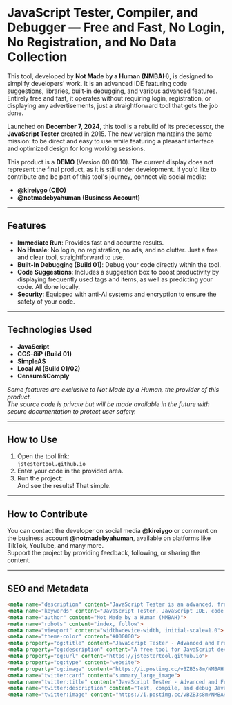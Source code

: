 # JavaScript Tester, Compiler, and Debugger — Free and Fast, No Login, No Registration, and No Data Collection

This tool, developed by **Not Made by a Human (NMBAH)**, is designed to simplify developers' work. It is an advanced IDE featuring code suggestions, libraries, built-in debugging, and various advanced features. Entirely free and fast, it operates without requiring login, registration, or displaying any advertisements, just a straightforward tool that gets the job done.

Launched on **December 7, 2024**, this tool is a rebuild of its predecessor, the **JavaScript Tester** created in 2015. The new version maintains the same mission: to be direct and easy to use while featuring a pleasant interface and optimized design for long working sessions.

This product is a **DEMO** (Version 00.00.10). The current display does not represent the final product, as it is still under development. If you'd like to contribute and be part of this tool's journey, connect via social media:  
- **@kireiygo (CEO)**  
- **@notmadebyahuman (Business Account)**  

---

## Features  

- **Immediate Run**: Provides fast and accurate results.  
- **No Hassle**: No login, no registration, no ads, and no clutter. Just a free and clear tool, straightforward to use.  
- **Built-In Debugging (Build 01)**: Debug your code directly within the tool.  
- **Code Suggestions**: Includes a suggestion box to boost productivity by displaying frequently used tags and items, as well as predicting your code. All done locally.  
- **Security**: Equipped with anti-AI systems and encryption to ensure the safety of your code.  

---

## Technologies Used  

- **JavaScript**  
- **CGS-8iP (Build 01)**  
- **SimpleAS**  
- **Local AI (Build 01/02)**  
- **Censure&Comply**  

*Some features are exclusive to Not Made by a Human, the provider of this product.  
The source code is private but will be made available in the future with secure documentation to protect user safety.*  

---

## How to Use  

1. Open the tool link:  
   `jstestertool.github.io`  
2. Enter your code in the provided area.  
3. Run the project:  
   And see the results! That simple.  

---

## How to Contribute  

You can contact the developer on social media **@kireiygo** or comment on the business account **@notmadebyahuman**, available on platforms like TikTok, YouTube, and many more.  
Support the project by providing feedback, following, or sharing the content.  

---

## SEO and Metadata  

```html
<meta name="description" content="JavaScript Tester is an advanced, free, and straightforward IDE for developers. Includes fast execution, built-in debugging, local code suggestions, and more, with no login, registration, or ads.">
<meta name="keywords" content="JavaScript Tester, JavaScript IDE, code debugging, code suggestions, free tool, no ads, web development, code security, Not Made by a Human, NMBAH, JavaScript online, code execution, JavaScript compiler, built-in debugger, code editor, free IDE, tool for programmers, advanced JavaScript IDE, no login, no registration, local code, error debugging, online debugging, fast execution, local development, JavaScript programming, JavaScript learning, beginner-friendly JavaScript, code optimization, code performance, lightweight editor, JavaScript sandbox, secure JavaScript, front-end tools, developer tools, efficient coding, anti-AI, code encryption, CGS-8iP, SimpleAS, local AI, secure development, code testing, instant execution, clean interface, minimalist design, straightforward tool, secure development, local compilation, real-time coding, web programming, developer IDE, innovative tools, agile development, open-source tools, code productivity, real-time code editing, programming platform, modern JavaScript, data security, back-end tools, script execution, efficient programming, JavaScript playground, free code editor, optimized interface, local debugger, project execution, JavaScript work, simple JavaScript, development ease, secure environment, ad-free platform, web coding, high-performance JavaScript, online execution, debugging tools, intuitive environment, powerful editor, fast JavaScript, advanced debugging, rapid development, JavaScript optimization, clean coding, reliable tool, developer platform, modern tools, JavaScript support, exclusive NMBAH tools, quality code, local debugging, functional design, IDE innovation">
<meta name="author" content="Not Made by a Human (NMBAH)">
<meta name="robots" content="index, follow">
<meta name="viewport" content="width=device-width, initial-scale=1.0">
<meta name="theme-color" content="#000000">
<meta property="og:title" content="JavaScript Tester - Advanced and Free IDE">
<meta property="og:description" content="A free tool for JavaScript developers with no ads or registrations. Execute and debug code quickly and securely.">
<meta property="og:url" content="https://jstestertool.github.io">
<meta property="og:type" content="website">
<meta property="og:image" content="https://i.postimg.cc/vBZB3s8m/NMBAH.jpg">
<meta name="twitter:card" content="summary_large_image">
<meta name="twitter:title" content="JavaScript Tester - Advanced and Free IDE">
<meta name="twitter:description" content="Test, compile, and debug JavaScript code with ease. No login, no ads, just straightforward and fast development.">
<meta name="twitter:image" content="https://i.postimg.cc/vBZB3s8m/NMBAH.jpg">
```
